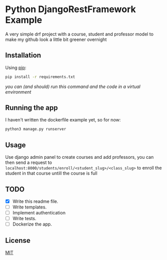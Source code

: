
# Python DjangoRestFramework Example

A very simple drf project with a course, student and professor model to make my github look a little bit greener overnight

## Installation

Using [pip](https://pip.pypa.io/en/stable/):

```bash
pip install -r requirements.txt
```

_you can (and should) run this command and the code in a virtual environment_

## Running the app
I haven't written the dockerfile example yet, so for now:

```bash
python3 manage.py runserver
```

## Usage

Use django admin panel to create courses and add professors, you can then send a request to
`localhost:8000/students/enroll/<student_slug>/<class_slug>` to enroll the student in that course untill the course is full

## TODO
- [x] Write this readme file.
- [ ] Write templates.
- [ ] Implement authentication
- [ ] Write tests.
- [ ] Dockerize the app.

## License

[MIT](https://choosealicense.com/licenses/mit/)
